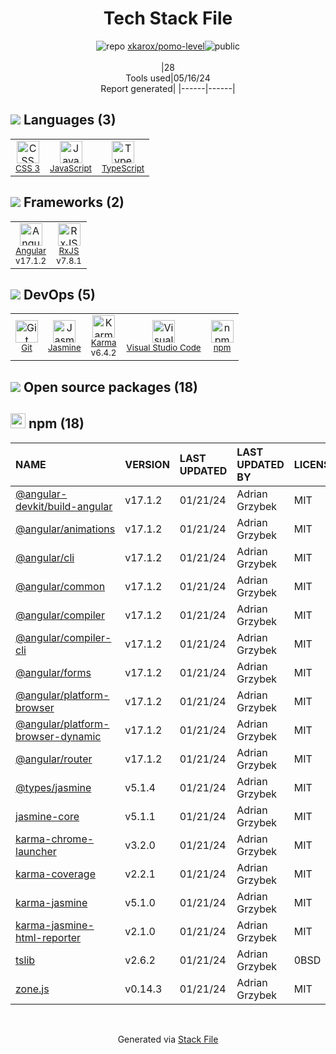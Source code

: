 <!--
&lt;--- Readme.md Snippet without images Start ---&gt;
## Tech Stack
xkarox/pomo-level is built on the following main stack:

- [JavaScript](https://developer.mozilla.org/en-US/docs/Web/JavaScript) – Languages
- [TypeScript](http://www.typescriptlang.org) – Languages
- [Angular](https://angular.io) – Javascript MVC Frameworks
- [RxJS](http://reactivex.io/rxjs/) – Concurrency Frameworks
- [Jasmine](http://jasmine.github.io/) – Javascript Testing Framework
- [Karma](http://karma-runner.github.io/) – Browser Testing
- [Visual Studio Code](https://code.visualstudio.com/) – Text Editor

Full tech stack [here](/techstack.md)

&lt;--- Readme.md Snippet without images End ---&gt;

&lt;--- Readme.md Snippet with images Start ---&gt;
## Tech Stack
xkarox/pomo-level is built on the following main stack:

- <img width='25' height='25' src='https://img.stackshare.io/service/1209/javascript.jpeg' alt='JavaScript'/> [JavaScript](https://developer.mozilla.org/en-US/docs/Web/JavaScript) – Languages
- <img width='25' height='25' src='https://img.stackshare.io/service/1612/bynNY5dJ.jpg' alt='TypeScript'/> [TypeScript](http://www.typescriptlang.org) – Languages
- <img width='25' height='25' src='https://img.stackshare.io/service/3745/cb8U-gL6_400x400.jpg' alt='Angular'/> [Angular](https://angular.io) – Javascript MVC Frameworks
- <img width='25' height='25' src='https://img.stackshare.io/service/1796/984368.png' alt='RxJS'/> [RxJS](http://reactivex.io/rxjs/) – Concurrency Frameworks
- <img width='25' height='25' src='https://img.stackshare.io/service/831/7c0b595409af531b9cdeb07f8c513e8b.png' alt='Jasmine'/> [Jasmine](http://jasmine.github.io/) – Javascript Testing Framework
- <img width='25' height='25' src='https://img.stackshare.io/service/1420/TidYGd6a.png' alt='Karma'/> [Karma](http://karma-runner.github.io/) – Browser Testing
- <img width='25' height='25' src='https://img.stackshare.io/service/4202/Visual_Studio_Code_logo.png' alt='Visual Studio Code'/> [Visual Studio Code](https://code.visualstudio.com/) – Text Editor

Full tech stack [here](/techstack.md)

&lt;--- Readme.md Snippet with images End ---&gt;
-->
<div align="center">

# Tech Stack File
![](https://img.stackshare.io/repo.svg "repo") [xkarox/pomo-level](https://github.com/xkarox/pomo-level)![](https://img.stackshare.io/public_badge.svg "public")
<br/><br/>
|28<br/>Tools used|05/16/24 <br/>Report generated|
|------|------|
</div>

## <img src='https://img.stackshare.io/languages.svg'/> Languages (3)
<table><tr>
  <td align='center'>
  <img width='36' height='36' src='https://img.stackshare.io/service/6727/css.png' alt='CSS 3'>
  <br>
  <sub><a href="https://developer.mozilla.org/en-US/docs/Web/CSS/CSS3">CSS 3</a></sub>
  <br>
  <sub></sub>
</td>

<td align='center'>
  <img width='36' height='36' src='https://img.stackshare.io/service/1209/javascript.jpeg' alt='JavaScript'>
  <br>
  <sub><a href="https://developer.mozilla.org/en-US/docs/Web/JavaScript">JavaScript</a></sub>
  <br>
  <sub></sub>
</td>

<td align='center'>
  <img width='36' height='36' src='https://img.stackshare.io/service/1612/bynNY5dJ.jpg' alt='TypeScript'>
  <br>
  <sub><a href="http://www.typescriptlang.org">TypeScript</a></sub>
  <br>
  <sub></sub>
</td>

</tr>
</table>

## <img src='https://img.stackshare.io/frameworks.svg'/> Frameworks (2)
<table><tr>
  <td align='center'>
  <img width='36' height='36' src='https://img.stackshare.io/service/3745/cb8U-gL6_400x400.jpg' alt='Angular'>
  <br>
  <sub><a href="https://angular.io">Angular</a></sub>
  <br>
  <sub>v17.1.2</sub>
</td>

<td align='center'>
  <img width='36' height='36' src='https://img.stackshare.io/service/1796/984368.png' alt='RxJS'>
  <br>
  <sub><a href="http://reactivex.io/rxjs/">RxJS</a></sub>
  <br>
  <sub>v7.8.1</sub>
</td>

</tr>
</table>

## <img src='https://img.stackshare.io/devops.svg'/> DevOps (5)
<table><tr>
  <td align='center'>
  <img width='36' height='36' src='https://img.stackshare.io/service/1046/git.png' alt='Git'>
  <br>
  <sub><a href="http://git-scm.com/">Git</a></sub>
  <br>
  <sub></sub>
</td>

<td align='center'>
  <img width='36' height='36' src='https://img.stackshare.io/service/831/7c0b595409af531b9cdeb07f8c513e8b.png' alt='Jasmine'>
  <br>
  <sub><a href="http://jasmine.github.io/">Jasmine</a></sub>
  <br>
  <sub></sub>
</td>

<td align='center'>
  <img width='36' height='36' src='https://img.stackshare.io/service/1420/TidYGd6a.png' alt='Karma'>
  <br>
  <sub><a href="http://karma-runner.github.io/">Karma</a></sub>
  <br>
  <sub>v6.4.2</sub>
</td>

<td align='center'>
  <img width='36' height='36' src='https://img.stackshare.io/service/4202/Visual_Studio_Code_logo.png' alt='Visual Studio Code'>
  <br>
  <sub><a href="https://code.visualstudio.com/">Visual Studio Code</a></sub>
  <br>
  <sub></sub>
</td>

<td align='center'>
  <img width='36' height='36' src='https://img.stackshare.io/service/1120/lejvzrnlpb308aftn31u.png' alt='npm'>
  <br>
  <sub><a href="https://www.npmjs.com/">npm</a></sub>
  <br>
  <sub></sub>
</td>

</tr>
</table>


## <img src='https://img.stackshare.io/group.svg' /> Open source packages (18)</h2>

## <img width='24' height='24' src='https://img.stackshare.io/service/1120/lejvzrnlpb308aftn31u.png'/> npm (18)

|NAME|VERSION|LAST UPDATED|LAST UPDATED BY|LICENSE|VULNERABILITIES|
|:------|:------|:------|:------|:------|:------|
|[@angular-devkit/build-angular](https://www.npmjs.com/@angular-devkit/build-angular)|v17.1.2|01/21/24|Adrian Grzybek |MIT|N/A|
|[@angular/animations](https://www.npmjs.com/@angular/animations)|v17.1.2|01/21/24|Adrian Grzybek |MIT|N/A|
|[@angular/cli](https://www.npmjs.com/@angular/cli)|v17.1.2|01/21/24|Adrian Grzybek |MIT|N/A|
|[@angular/common](https://www.npmjs.com/@angular/common)|v17.1.2|01/21/24|Adrian Grzybek |MIT|N/A|
|[@angular/compiler](https://www.npmjs.com/@angular/compiler)|v17.1.2|01/21/24|Adrian Grzybek |MIT|N/A|
|[@angular/compiler-cli](https://www.npmjs.com/@angular/compiler-cli)|v17.1.2|01/21/24|Adrian Grzybek |MIT|N/A|
|[@angular/forms](https://www.npmjs.com/@angular/forms)|v17.1.2|01/21/24|Adrian Grzybek |MIT|N/A|
|[@angular/platform-browser](https://www.npmjs.com/@angular/platform-browser)|v17.1.2|01/21/24|Adrian Grzybek |MIT|N/A|
|[@angular/platform-browser-dynamic](https://www.npmjs.com/@angular/platform-browser-dynamic)|v17.1.2|01/21/24|Adrian Grzybek |MIT|N/A|
|[@angular/router](https://www.npmjs.com/@angular/router)|v17.1.2|01/21/24|Adrian Grzybek |MIT|N/A|
|[@types/jasmine](https://www.npmjs.com/@types/jasmine)|v5.1.4|01/21/24|Adrian Grzybek |MIT|N/A|
|[jasmine-core](https://www.npmjs.com/jasmine-core)|v5.1.1|01/21/24|Adrian Grzybek |MIT|N/A|
|[karma-chrome-launcher](https://www.npmjs.com/karma-chrome-launcher)|v3.2.0|01/21/24|Adrian Grzybek |MIT|N/A|
|[karma-coverage](https://www.npmjs.com/karma-coverage)|v2.2.1|01/21/24|Adrian Grzybek |MIT|N/A|
|[karma-jasmine](https://www.npmjs.com/karma-jasmine)|v5.1.0|01/21/24|Adrian Grzybek |MIT|N/A|
|[karma-jasmine-html-reporter](https://www.npmjs.com/karma-jasmine-html-reporter)|v2.1.0|01/21/24|Adrian Grzybek |MIT|N/A|
|[tslib](https://www.npmjs.com/tslib)|v2.6.2|01/21/24|Adrian Grzybek |0BSD|N/A|
|[zone.js](https://www.npmjs.com/zone.js)|v0.14.3|01/21/24|Adrian Grzybek |MIT|N/A|

<br/>
<div align='center'>

Generated via [Stack File](https://github.com/marketplace/stack-file)
